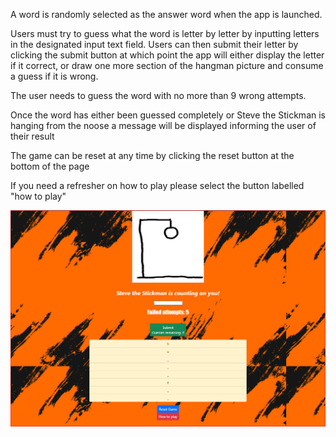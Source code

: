 A word is randomly selected as the answer word when the app is launched.

Users must try to guess what the word is letter by letter by inputting letters in the designated input text field.
Users can then submit their letter by clicking the submit button at which point the app will either display the letter if it correct, or draw one more section of the hangman picture and consume a guess if it is wrong.

The user needs to guess the word with no more than 9 wrong attempts. 

Once the word has either been guessed completely or Steve the Stickman is hanging from the noose a message will be displayed informing the user of their result

The game can be reset at any time by clicking the reset button at the bottom of the page

If you need a refresher on how to play please select the button labelled "how to play"

![Example of a game in progress](app1.png)
